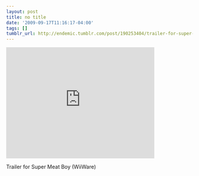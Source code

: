 ```yaml
---
layout: post
title: no title
date: '2009-09-17T11:16:17-04:00'
tags: []
tumblr_url: http://endemic.tumblr.com/post/190253404/trailer-for-super-meat-boy-wiiware
---
```

<iframe width="400" height="300" id="youtube_iframe" src="https://www.youtube.com/embed/POYXzcnDiPg?feature=oembed&amp;enablejsapi=1&amp;origin=http://safe.txmblr.com&amp;wmode=opaque" frameborder="0" allowfullscreen></iframe>  

Trailer for Super Meat Boy (WiiWare)

